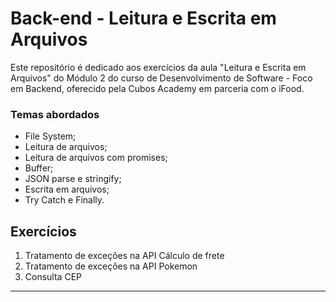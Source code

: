# Back-end - Leitura e Escrita em Arquivos

Este repositório é dedicado aos exercícios da aula "Leitura e Escrita em Arquivos" do Módulo 2 do curso de Desenvolvimento de Software - Foco em Backend, oferecido pela Cubos Academy em parceria com o iFood.

### Temas abordados

- File System;
- Leitura de arquivos;
- Leitura de arquivos com promises;
- Buffer;
- JSON parse e stringify;
- Escrita em arquivos;
- Try Catch e Finally.

## Exercícios

1. Tratamento de exceções na API Cálculo de frete
2. Tratamento de exceções na API Pokemon
3. Consulta CEP

---